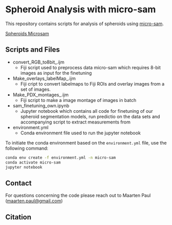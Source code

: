 # Spheroid Analysis with micro-sam

This repository contains scripts for analysis of spheroids using [micro-sam](https://github.com/computational-cell-analytics/micro-sam).

[Spheroids Microsam](images/spheroids_microsam.png)

## Scripts and Files
- convert_RGB_to8bit_.ijm
  - Fiji script used to preprocess data micro-sam which requires 8-bit images as input for the finetuning
- Make_overlays_labelMap_.ijm
  - Fiji cript to convert labelmaps to Fiji ROIs and overlay images from a set of images.
- Make_PDX_montages_.ijm
  - Fiji script to make a image montage of images in batch
- sam_finetuning_own.ipynb
  - Jupyter notebook which contains all code for finetuning of our spheroid segmentation models, run predictio on the data sets and accompanying script to extract measurements from
- environment.yml
  - Conda environment file used to run the jupyter notebook

To initiate the conda environment based on the `environment.yml` file, use the following command:

```sh
conda env create -f environment.yml -n micro-sam
conda activate micro-sam
jupyter notebook
```

## Contact
For questions concerning the code please reach out to Maarten Paul (maarten.paul@gmail.com)

## Citation